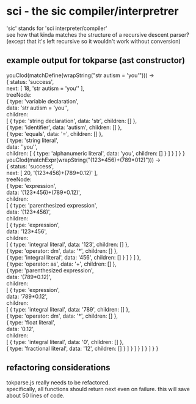 # sci - the sic compiler/interpretrer
'sic' stands for 'sci interpreter/compiler'  
see how that kinda matches the structure of a recursive descent parser? (except that it's left recursive so it wouldn't work without conversion)
## example output for tokparse (ast constructor)
youClod(matchDefine(wrapString("str autism = 'you'"))) ->  
{ status: 'success',  
  next: [ 18, 'str autism = \'you\'' ],  
  treeNode:  
   { type: 'variable declaration',  
     data: 'str autism = \'you\'',  
     children:  
      [ { type: 'string declaration', data: 'str', children: [] },  
        { type: 'identifier', data: 'autism', children: [] },  
        { type: 'equals', data: '=', children: [] },  
        { type: 'string literal',  
          data: '\'you\'',  
          children: [ { type: 'alphanumeric literal', data: 'you', children: [] } ] } ] } }  
youClod(matchExpr(wrapString("(123\*456)+(789\*012)"))) ->  
{ status: 'success',  
  next: [ 20, '(123\*456)+(789\*0.12)' ],  
  treeNode:  
   { type: 'expression',  
     data: '(123\*456)+(789\*0.12)',  
     children:  
      [ { type: 'parenthesized expression',  
          data: '(123\*456)',  
          children:  
           [ { type: 'expression',  
               data: '123\*456',  
               children:  
                [ { type: 'integral literal', data: '123', children: [] },  
                  { type: 'operator: dm', data: '\*', children: [] },  
                  { type: 'integral literal', data: '456', children: [] } ] } ] },  
        { type: 'operator: as', data: '+', children: [] },  
        { type: 'parenthesized expression',  
          data: '(789\*0.12)',  
          children:  
           [ { type: 'expression',  
               data: '789\*0.12',  
               children:  
                [ { type: 'integral literal', data: '789', children: [] },  
                  { type: 'operator: dm', data: '\*', children: [] },  
                  { type: 'float literal',  
                    data: '0.12',  
                    children:  
                     [ { type: 'integral literal', data: '0', children: [] },  
                       { type: 'fractional literal', data: '12', children: [] } ] } ] } ] } ] } }
## refactoring considerations
tokparse.js really needs to be refactored.  
specifically, all functions should return next even on failure. this will save about 50 lines of code.